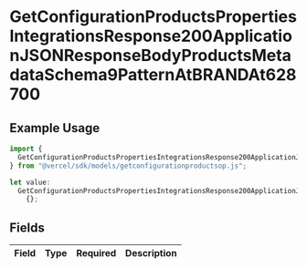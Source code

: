 # GetConfigurationProductsPropertiesIntegrationsResponse200ApplicationJSONResponseBodyProductsMetadataSchema9PatternAtBRANDAt628700

## Example Usage

```typescript
import {
  GetConfigurationProductsPropertiesIntegrationsResponse200ApplicationJSONResponseBodyProductsMetadataSchema9PatternAtBRANDAt628700,
} from "@vercel/sdk/models/getconfigurationproductsop.js";

let value:
  GetConfigurationProductsPropertiesIntegrationsResponse200ApplicationJSONResponseBodyProductsMetadataSchema9PatternAtBRANDAt628700 =
    {};
```

## Fields

| Field       | Type        | Required    | Description |
| ----------- | ----------- | ----------- | ----------- |